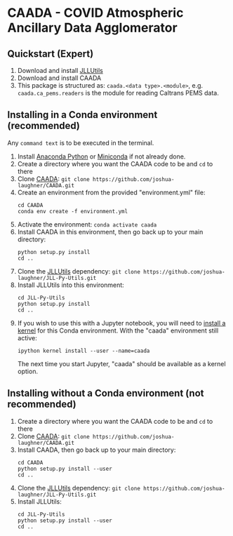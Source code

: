 # CAADA - COVID Atmospheric Ancillary Data Agglomerator

## Quickstart (Expert)

1. Download and install [JLLUtils](https://github.com/joshua-laughner/JLL-Py-Utils)
2. Download and install CAADA
3. This package is structured as: `caada.<data type>.<module>`, e.g. 
   `caada.ca_pems.readers` is the module for reading Caltrans PEMS data.
   

## Installing in a Conda environment (recommended)

Any `command text` is to be executed in the terminal. 

1. Install [Anaconda Python](https://www.anaconda.com/products/individual) or 
   [Miniconda](https://docs.conda.io/en/latest/miniconda.html) if not already done.
1. Create a directory where you want the CAADA code to be and `cd` to there
1. Clone [CAADA](https://github.com/joshua-laughner/CAADA):
   `git clone https://github.com/joshua-laughner/CAADA.git`
1. Create an environment from the provided "environment.yml" file:
   ```
   cd CAADA
   conda env create -f environment.yml
   ```
1. Activate the environment: `conda activate caada`
1. Install CAADA in this environment, then go back up to your main directory:
   ```
   python setup.py install
   cd ..
   ```
1. Clone the [JLLUtils](https://github.com/joshua-laughner/JLL-Py-Utils) dependency:
   `git clone https://github.com/joshua-laughner/JLL-Py-Utils.git`
1. Install JLLUtils into this environment:
   ```
   cd JLL-Py-Utils
   python setup.py install
   cd ..    
   ```
1. If you wish to use this with a Jupyter notebook, you will need to [install a
   kernel](https://stackoverflow.com/questions/37433363/link-conda-environment-with-jupyter-notebook/53546675#53546675)
   for this Conda environment. With the "caada" environment still active:
   ```
   ipython kernel install --user --name=caada
   ```
   The next time you start Jupyter, "caada" should be available as a kernel option.
   
   
## Installing without a Conda environment (not recommended)

1. Create a directory where you want the CAADA code to be and `cd` to there
1. Clone [CAADA](https://github.com/joshua-laughner/CAADA):
   `git clone https://github.com/joshua-laughner/CAADA.git`
1. Install CAADA, then go back up to your main directory:
   ```
   cd CAADA
   python setup.py install --user
   cd ..
   ``` 
1. Clone the [JLLUtils](https://github.com/joshua-laughner/JLL-Py-Utils) dependency:
   `git clone https://github.com/joshua-laughner/JLL-Py-Utils.git`
1. Install JLLUtils:
   ```
   cd JLL-Py-Utils
   python setup.py install --user
   cd ..    
   ```
